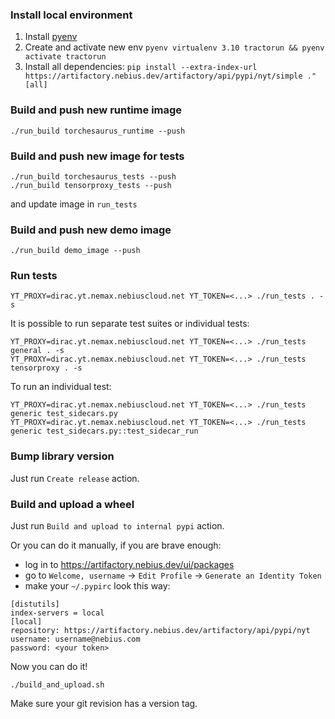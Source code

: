 ### Install local environment
1. Install [pyenv](https://github.com/pyenv/pyenv)
2. Create and activate new env `pyenv virtualenv 3.10 tractorun && pyenv activate tractorun`
3. Install all dependencies: `pip install --extra-index-url https://artifactory.nebius.dev/artifactory/api/pypi/nyt/simple ."[all]`


### Build and push new runtime image
```shell
./run_build torchesaurus_runtime --push
```

### Build and push new image for tests
```shell
./run_build torchesaurus_tests --push
./run_build tensorproxy_tests --push
```
and update image in `run_tests`

### Build and push new demo image
```shell
./run_build demo_image --push
```

### Run tests
```shell
YT_PROXY=dirac.yt.nemax.nebiuscloud.net YT_TOKEN=<...> ./run_tests . -s
```

It is possible to run separate test suites or individual tests:
```shell
YT_PROXY=dirac.yt.nemax.nebiuscloud.net YT_TOKEN=<...> ./run_tests general . -s
YT_PROXY=dirac.yt.nemax.nebiuscloud.net YT_TOKEN=<...> ./run_tests tensorproxy . -s
```

To run an individual test:
```shell
YT_PROXY=dirac.yt.nemax.nebiuscloud.net YT_TOKEN=<...> ./run_tests generic test_sidecars.py
YT_PROXY=dirac.yt.nemax.nebiuscloud.net YT_TOKEN=<...> ./run_tests generic test_sidecars.py::test_sidecar_run
```

### Bump library version
Just run `Create release` action.

### Build and upload a wheel
Just run `Build and upload to internal pypi` action.

Or you can do it manually, if you are brave enough:

- log in to https://artifactory.nebius.dev/ui/packages
- go to `Welcome, username` -> `Edit Profile` -> `Generate an Identity Token`
- make your `~/.pypirc` look this way:
```
[distutils]
index-servers = local
[local]
repository: https://artifactory.nebius.dev/artifactory/api/pypi/nyt
username: username@nebius.com
password: <your token>
```

Now you can do it!
```shell
./build_and_upload.sh
```
Make sure your git revision has a version tag.
